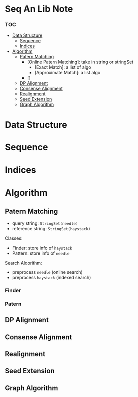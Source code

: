 Seq An Lib Note
===

### TOC
- [Data Structure](#data_struct)
    - [Sequence](#seq)
    - [Indices](#indices)
- [Algorithm](#algo)
    - [Patern Matching](#patern_match)
        - [Online Patern Matching]: take in string or stringSet
            - [Exact Match]: a list of algo
            - [Approximate Match]: a list algo
        - []
    - [DP Alignment](#dp_align)
    - [Consense Alignment](#consense_align)
    - [Realignment](#realign)
    - [Seed Extension](#seed_ext)
    - [Graph Algorithm](#graph_algo)


































<a name="data_struct"></a>
# Data Structure

<a name="seq"></a>
# Sequence


<a name="indices"></a>
# Indices




<a name="algo"></a>
# Algorithm

<a name="patern_match"></a>
## Patern Matching
- query string: `StringSet(needle)`
- reference string: `StringSet(haystack)`

Classes:
- Finder: store info of `haystack`
- Pattern: store info of `needle`

Search Algorithm:
- preprocess `needle` (online search)
- preprocess `haystack` (indexed search)

### Finder

### Patern

<a name="dp_align"></a>
## DP Alignment

<a name="consense_align"></a>
## Consense Alignment

<a name="realign"></a>
## Realignment

<a name="seed_ext"></a>
## Seed Extension

<a name="graph_algo"></a>
## Graph Algorithm
